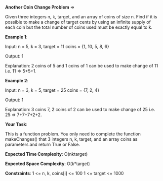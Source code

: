 **Another Coin Change Problem** =>

Given three integers n, k, target, and an array of coins of size n. Find if it is possible to make a change of target cents by using an infinite supply of each coin but the total number of coins used must be exactly equal to k.

**Example 1**:

Input: n = 5, k = 3, target = 11 coins = {1, 10, 5, 8, 6}

Output: 1

Explanation: 2 coins of 5 and 1 coins of 1 can be used to make change of 11 i.e. 11 => 5+5+1. 


**Example 2**:

Input: n = 3, k = 5, target = 25 coins = {7, 2, 4}

Output: 1

Explanation: 3 coins 7, 2 coins of 2 can be used to make change of 25 i.e. 25 => 7+7+7+2+2. 

**Your Task**: 

This is a function problem. You only need to complete the function makeChanges() that 3 integers n, k, target, and an array coins as parameters and return True or False.

**Expected Time Complexity**: O(nktarget) 

**Expected Space Complexity**: O(k*target)

**Constraints**: 1 <= n, k, coins[i] <= 100 1 <= target <= 1000